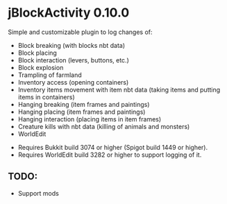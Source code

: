 jBlockActivity 0.10.0
==============

Simple and customizable plugin to log changes of:
- Block breaking (with blocks nbt data)
- Block placing
- Block interaction (levers, buttons, etc.)
- Block explosion
- Trampling of farmland
- Inventory access (opening containers)
- Inventory items movement with item nbt data (taking items and putting items in containers)
- Hanging breaking (item frames and paintings)
- Hanging placing (item frames and paintings)
- Hanging interaction (placing items in item frames)
- Creature kills with nbt data (killing of animals and monsters)
- WorldEdit


* Requires Bukkit build 3074 or higher (Spigot build 1449 or higher).
* Requires WorldEdit build 3282 or higher to support logging of it.

## TODO: 
* Support mods
